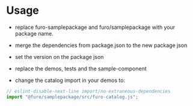 # Usage

- replace furo-samplepackage and furo/samplepackage with your package name.
- merge the dependencies from package.json to the new package json
- set the version on the package json
- replace the demos, tests and the sample-component

- change the catalog import in your demos to:
```js
// eslint-disable-next-line import/no-extraneous-dependencies
import "@furo/samplepackage/src/furo-catalog.js";

```

